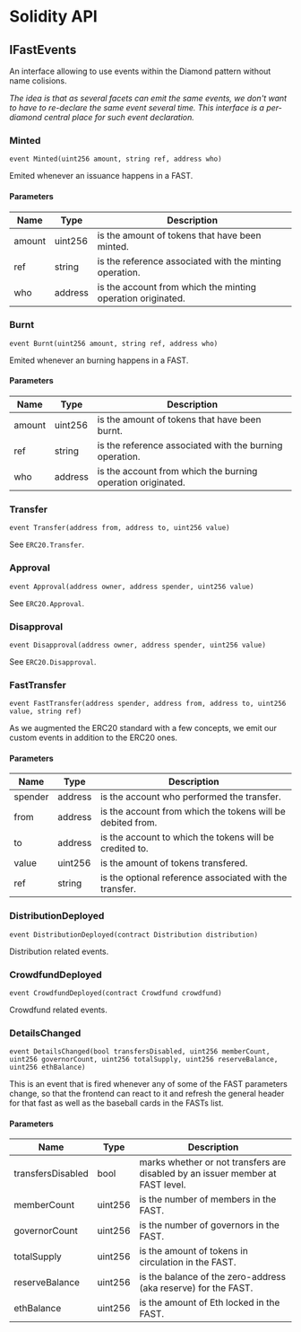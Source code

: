 # Solidity API

## IFastEvents

An interface allowing to use events within the Diamond pattern without name colisions.

_The idea is that as several facets can emit the same events, we don't want to have to re-declare
the same event several time. This interface is a per-diamond central place for such event declaration._

### Minted

```solidity
event Minted(uint256 amount, string ref, address who)
```

Emited whenever an issuance happens in a FAST.

#### Parameters

| Name | Type | Description |
| ---- | ---- | ----------- |
| amount | uint256 | is the amount of tokens that have been minted. |
| ref | string | is the reference associated with the minting operation. |
| who | address | is the account from which the minting operation originated. |

### Burnt

```solidity
event Burnt(uint256 amount, string ref, address who)
```

Emited whenever an burning happens in a FAST.

#### Parameters

| Name | Type | Description |
| ---- | ---- | ----------- |
| amount | uint256 | is the amount of tokens that have been burnt. |
| ref | string | is the reference associated with the burning operation. |
| who | address | is the account from which the burning operation originated. |

### Transfer

```solidity
event Transfer(address from, address to, uint256 value)
```

See `ERC20.Transfer`.

### Approval

```solidity
event Approval(address owner, address spender, uint256 value)
```

See `ERC20.Approval`.

### Disapproval

```solidity
event Disapproval(address owner, address spender, uint256 value)
```

See `ERC20.Disapproval`.

### FastTransfer

```solidity
event FastTransfer(address spender, address from, address to, uint256 value, string ref)
```

As we augmented the ERC20 standard with a few concepts, we emit our custom events
in addition to the ERC20 ones.

#### Parameters

| Name | Type | Description |
| ---- | ---- | ----------- |
| spender | address | is the account who performed the transfer. |
| from | address | is the account from which the tokens will be debited from. |
| to | address | is the account to which the tokens will be credited to. |
| value | uint256 | is the amount of tokens transfered. |
| ref | string | is the optional reference associated with the transfer. |

### DistributionDeployed

```solidity
event DistributionDeployed(contract Distribution distribution)
```

Distribution related events.

### CrowdfundDeployed

```solidity
event CrowdfundDeployed(contract Crowdfund crowdfund)
```

Crowdfund related events.

### DetailsChanged

```solidity
event DetailsChanged(bool transfersDisabled, uint256 memberCount, uint256 governorCount, uint256 totalSupply, uint256 reserveBalance, uint256 ethBalance)
```

This is an event that is fired whenever any of some of the FAST parameters
change, so that the frontend can react to it and refresh the general header
for that fast as well as the baseball cards in the FASTs list.

#### Parameters

| Name | Type | Description |
| ---- | ---- | ----------- |
| transfersDisabled | bool | marks whether or not transfers are disabled by an issuer member at FAST level. |
| memberCount | uint256 | is the number of members in the FAST. |
| governorCount | uint256 | is the number of governors in the FAST. |
| totalSupply | uint256 | is the amount of tokens in circulation in the FAST. |
| reserveBalance | uint256 | is the balance of the zero-address (aka reserve) for the FAST. |
| ethBalance | uint256 | is the amount of Eth locked in the FAST. |

